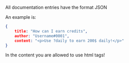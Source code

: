 All documentation entries have the format JSON

An example is: 

```json
{
    title: "How can I earn credits",
    author: "Username#0001",
    content: "<p>Use ?daily to earn 200$ daily!</p>"
}
```

In the content you are allowed to use html tags!